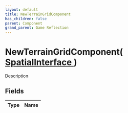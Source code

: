 ```yaml
---
layout: default
title: NewTerrainGridComponent
has_children: false
parent: Component
grand_parent: Game Reflection
---
```

# NewTerrainGridComponent( [ SpatialInterface ](/riftbreaker-wiki/docs/game-reflection/components/spatial_interface/) )
Description 

## Fields

| Type | Name |
|:----------|:--------------|

